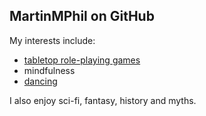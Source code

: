 ## MartinMPhil on GitHub

My interests include:

- [tabletop role-playing games](https://enchantedstar.co.uk/)
- mindfulness
- [dancing](http://www.dancewith.co.uk/)

I also enjoy sci-fi, fantasy, history and myths.
